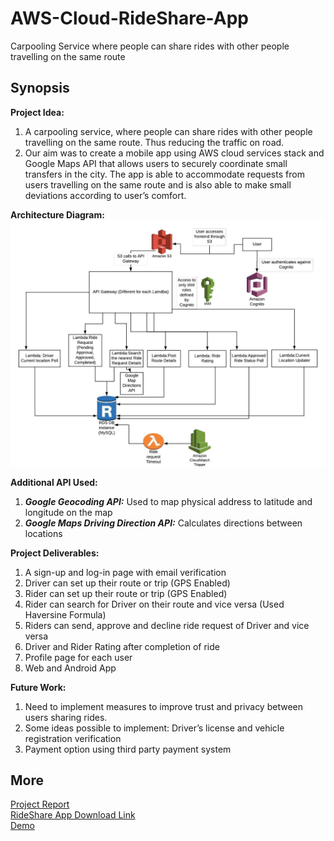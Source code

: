 # AWS-Cloud-RideShare-App
Carpooling Service where people can share rides with other people travelling on the same route
## Synopsis
**Project Idea:**<br>
1. A carpooling service, where people can share rides with other people travelling on the same route. Thus reducing the traffic on road.<br>
2. Our aim was to create a mobile app using AWS cloud services stack and Google Maps API that allows users to securely coordinate small transfers in the city. The app is able to accommodate requests from users travelling on the same route and is also able to make small deviations according to user’s comfort.

**Architecture Diagram:**<br>
![Architecture Diagram](RideShare_Architecture_Diagram.png)

**Additional API Used:**<br>
1. ***Google Geocoding API:*** Used to map physical address to latitude and longitude on the map
2. ***Google Maps Driving Direction API:*** Calculates directions between locations

**Project Deliverables:**<br>
1. A sign-up and log-in page  with email verification
2. Driver can set up their route or trip  (GPS Enabled)
3. Rider can set up their route or trip  (GPS Enabled)
4. Rider can search for Driver on their route and vice versa (Used Haversine Formula)
5. Riders can send, approve and decline ride request of Driver and vice versa
6. Driver and Rider Rating after completion of ride
7. Profile page for each user
8. Web and Android App

**Future Work:**<br>
1. Need to implement measures to improve trust and privacy between users sharing rides. 
2. Some ideas possible to implement: Driver’s license  and vehicle registration verification
3. Payment option using third party payment system

## More
[Project Report](RideShare_App_Report.pdf)<br>
[RideShare App Download Link](https://s3.amazonaws.com/gonativeio/static/5c1a2c266825df7936220f1f/app-release.apk)<br>
[Demo](https://youtu.be/NN6HuxzuozU)<br>
